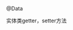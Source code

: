 <!--
 * @Author: wjn
 * @Date: 2020-04-27 15:31:03
 * @LastEditors: wjn
 * @LastEditTime: 2020-04-27 15:31:21
 -->

 @Data

 实体类getter，setter方法